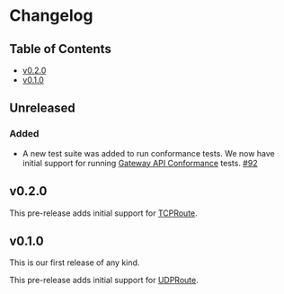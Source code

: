 # Changelog

## Table of Contents

- [v0.2.0](#v020)
- [v0.1.0](#v010)

## Unreleased

### Added

- A new test suite was added to run conformance tests. We now have initial
  support for running [Gateway API Conformance][gwconf] tests.
  [#92](https://github.com/Kong/blixt/pull/92)

[gwconf]:https://gateway-api.sigs.k8s.io/concepts/conformance/

## v0.2.0

This pre-release adds initial support for [TCPRoute][tcproute].

[tcproute]:https://gateway-api.sigs.k8s.io/references/spec/#gateway.networking.k8s.io/v1alpha2.TCPRoute

## v0.1.0

This is our first release of any kind.

This pre-release adds initial support for [UDPRoute][udproute].

[udproute]:https://gateway-api.sigs.k8s.io/references/spec/#gateway.networking.k8s.io/v1alpha2.UDPRoute
